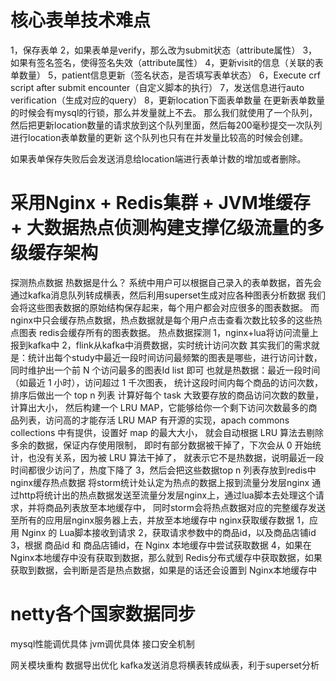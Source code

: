 # 核心表单技术难点
1，保存表单
2，如果表单是verify，那么改为submit状态（attribute属性）
3，如果有签名签名，使得签名失效（attribute属性）
4，更新visit的信息（关联的表单数量）
5，patient信息更新（签名状态，是否填写表单状态）
6，Execute crf script after submit encounter（自定义脚本的执行）
7，发送信息进行auto verification（生成对应的query）
8，更新location下面表单数量
在更新表单数量的时候会有mysql的行锁，那么并发量就上不去。
那么我们就使用了一个队列，然后把更新location数量的请求放到这个队列里面，然后每200毫秒提交一次队列进行location表单数量的更新
这个队列也只有在并发量比较高的时候会创建。

如果表单保存失败后会发送消息给location端进行表单计数的增加或者删除。


# 采用Nginx + Redis集群 + JVM堆缓存 + 大数据热点侦测构建支撑亿级流量的多级缓存架构
探测热点数据
热数据是什么？
    系统中用户可以根据自己录入的表单数据，首先会通过kafka消息队列转成横表，然后利用superset生成对应各种图表分析数据
    我们会将这些图表数据的原始结构保存起来，每个用户都会对应很多的图表数据。
    而nginx中只会缓存热点数据，热点数据就是每个用户点击查看次数比较多的这些热点图表
    redis会缓存所有的图表数据。
热点数据探测
    1，nginx+lua将访问流量上报到kafka中
    2，flink从kafka中消费数据，实时统计访问次数
        其实我们的需求就是：统计出每个study中最近一段时间访问最频繁的图表是哪些，进行访问计数， 同时维护出一个前 N 个访问最多的图表Id list 即可
        也就是热数据：最近一段时间（如最近 1 小时），访问超过 1 千次图表， 统计这段时间内每个商品的访问次数，排序后做出一个 top n 列表
        计算好每个 task 大致要存放的商品访问次数的数量，计算出大小， 然后构建一个 LRU MAP，它能够给你一个剩下访问次数最多的商品列表，访问高的才能存活
        LRU MAP 有开源的实现，apach commons collections 中有提供，设置好 map 的最大大小， 就会自动根据 LRU 算法去剔除多余的数据，保证内存使用限制， 即时有部分数据被干掉了，下次会从 0 开始统计，也没有关系，因为被 LRU 算法干掉了， 就表示它不是热数据，说明最近一段时间都很少访问了，热度下降了
    3，然后会把这些数据top n 列表存放到redis中
nginx缓存热点数据
    将storm统计处认定为热点的数据上报到流量分发层nginx
    通过http将统计出的热点数据发送至流量分发层nginx上，通过lua脚本去处理这个请求，并将商品列表放至本地缓存中，
    同时storm会将热点数据对应的完整缓存发送至所有的应用层nginx服务器上去，并放至本地缓存中
nginx获取缓存数据
    1，应用 Nginx 的 Lua脚本接收到请求
    2，获取请求参数中的商品id，以及商品店铺id
    3，根据 商品id 和 商品店铺id，在 Nginx 本地缓存中尝试获取数据
    4，如果在 Nginx本地缓存中没有获取到数据，那么就到 Redis分布式缓存中获取数据，如果获取到数据，会判断是否是热点数据，如果是的话还会设置到 Nginx本地缓存中

# netty各个国家数据同步


mysql性能调优具体
jvm调优具体
接口安全机制

网关模块重构
数据导出优化
kafka发送消息将横表转成纵表，利于superset分析